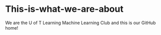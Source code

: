 # This-is-what-we-are-about
We are the U of T Learning Machine Learning Club and this is our GitHub home!
